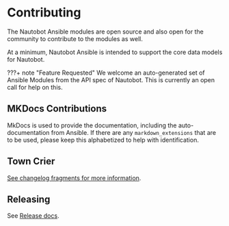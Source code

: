 # Contributing

The Nautobot Ansible modules are open source and also open for the community to contribute to the modules as well. 

At a minimum, Nautobot Ansible is intended to support the core data models for Nautobot. 

???+ note "Feature Requested"
    We welcome an auto-generated set of Ansible Modules from the API spec of Nautobot. This is currently an open call for help on this.

## MKDocs Contributions

MkDocs is used to provide the documentation, including the auto-documentation from Ansible. If there are any `markdown_extensions` that are to be used, please keep this alphabetized to help with identification.

## Town Crier

[See changelog fragments for more information](contributing/changelog_fragments.md).

## Releasing

See [Release docs](contributing/release.md).
